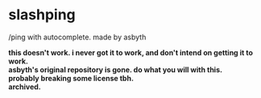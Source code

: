 # slashping
/ping with autocomplete. made by asbyth


**this doesn't work. i never got it to work, and don't intend on getting it to work. <br>
asbyth's original repository is gone. do what you will with this. <br>
probably breaking some license tbh. <br>
archived.**
